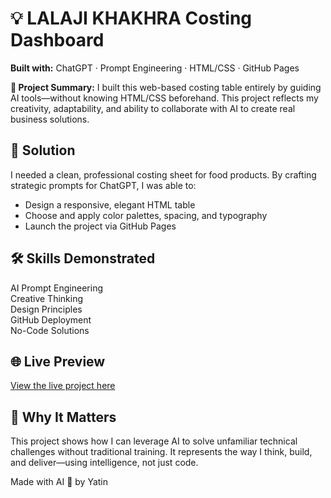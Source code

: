 <!DOCTYPE html>
<html lang="en">
<head>
  <meta charset="UTF-8" />
  <meta name="viewport" content="width=device-width, initial-scale=1.0"/>

  <link href="https://fonts.googleapis.com/css2?family=Inter:wght@400;600&display=swap" rel="stylesheet">

    
</head>
<body>

<div class="container">
  <h1>💡 LALAJI KHAKHRA Costing Dashboard</h1>
  <p><strong>Built with:</strong> ChatGPT · Prompt Engineering · HTML/CSS · GitHub Pages</p>

  <div class="highlight">
    <p><strong>🧠 Project Summary:</strong> I built this web-based costing table entirely by guiding AI tools—without knowing HTML/CSS beforehand. This project reflects my creativity, adaptability, and ability to collaborate with AI to create real business solutions.</p>
  </div>

  <h2>🚀 Solution</h2>
  <p>I needed a clean, professional costing sheet for food products. By crafting strategic prompts for ChatGPT, I was able to:</p>
  <ul>
    <li>Design a responsive, elegant HTML table</li>
    <li>Choose and apply color palettes, spacing, and typography</li>
    <li>Launch the project via GitHub Pages</li>
  </ul>

  <h2>🛠 Skills Demonstrated</h2>
  <div class="skills">
    <div class="tag">AI Prompt Engineering</div>
    <div class="tag">Creative Thinking</div>
    <div class="tag">Design Principles</div>
    <div class="tag">GitHub Deployment</div>
    <div class="tag">No-Code Solutions</div>
  </div>

  <h2>🌐 Live Preview</h2>
  <p><a href="https://yatin345.github.io/Costing_case.html/khakhra_costing.html" class="link" target="_blank">View the live project here</a></p>

  <h2>📌 Why It Matters</h2>
  <p>This project shows how I can leverage AI to solve unfamiliar technical challenges without traditional training. It represents the way I think, build, and deliver—using intelligence, not just code.</p>

  <footer>
    Made with AI 💙 by Yatin
  </footer>
</div>

</body>
</html>
